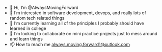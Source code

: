- 👋 Hi, I’m @AlwaysMovingForward
- 👀 I’m interested in software development, devops, and really lots of random tech related things
- 🌱 I’m currently learning all of the principles I probably should have learned in college
- 💞️ I’m looking to collaborate on mini practice projects just to mess around and learn things
- 📫 How to reach me 
always.moving.forward1@outlook.com
<!---
AlwaysMovingForward/AlwaysMovingForward is a ✨ special ✨ repository because its `README.md` (this file) appears on your GitHub profile.
You can click the Preview link to take a look at your changes.
--->
